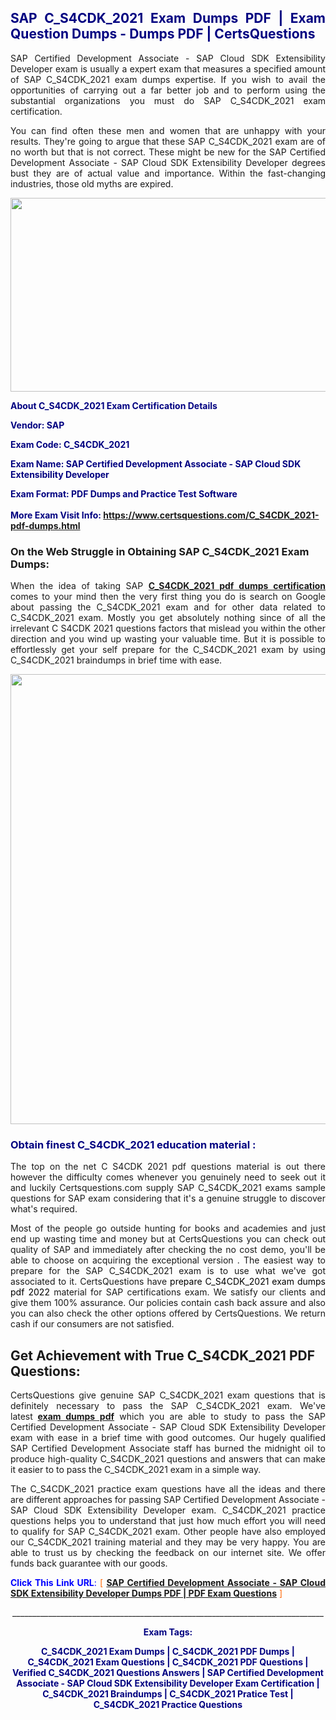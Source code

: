 <h2 style="text-align: justify;"><span style="color: #000080;">SAP C_S4CDK_2021 Exam Dumps PDF | Exam Question Dumps - Dumps PDF | CertsQuestions</span></h2>
<p style="text-align: justify;">SAP Certified Development Associate - SAP Cloud SDK Extensibility Developer exam is usually a expert exam that measures a specified amount of SAP  C_S4CDK_2021 exam dumps expertise. If you wish to avail the opportunities of carrying out a far better job and to perform using the substantial organizations you must do SAP C_S4CDK_2021 exam certification.</p>
<p style="text-align: justify;">You can find often these men and women that are unhappy with your results. They're going to argue that these SAP  C_S4CDK_2021 exam are of no worth but that is not correct. These might be new for the SAP Certified Development Associate - SAP Cloud SDK Extensibility Developer degrees bust they are of actual value and importance. Within the fast-changing industries, those old myths are expired.</p>
<p><img style="display: block; margin-left: auto; margin-right: auto;" src="https://i.imgur.com/eaP4ae9.png" width="840" height="310" /></p>
<p><span style="color: #000080;"><strong>About C_S4CDK_2021 Exam Certification Details</strong></span></p>
<p><span style="color: #000080;"><strong>Vendor: SAP<br /></strong></span></p>
<p><span style="color: #000080;"><strong>Exam Code: C_S4CDK_2021</strong></span></p>
<p><span style="color: #000080;"><strong>Exam Name: SAP Certified Development Associate - SAP Cloud SDK Extensibility Developer</strong></span></p>
<p><span style="color: #000080;"><strong>Exam Format: PDF Dumps and Practice Test Software<br /><br />More Exam Visit Info: <span style="color: #ff6600;"><a href="https://www.certsquestions.com/C_S4CDK_2021-pdf-dumps.html">https://www.certsquestions.com/C_S4CDK_2021-pdf-dumps.html</a></span></strong></span></p>
<h3>On the Web Struggle in Obtaining SAP C_S4CDK_2021 Exam Dumps:</h3>
<p style="text-align: justify;">When the idea of taking SAP <a href="https://www.certsquestions.com/C_S4CDK_2021-pdf-dumps.html"><strong> C_S4CDK_2021 pdf dumps certification</strong></a> comes to your mind then the very first thing you do is search on Google about passing the C_S4CDK_2021 exam and for other data related to C_S4CDK_2021 exam. Mostly you get absolutely nothing since of all the irrelevant C S4CDK 2021 questions factors that mislead you within the other direction and you wind up wasting your valuable time. But it is possible to effortlessly get your self prepare for the C_S4CDK_2021 exam by using C_S4CDK_2021 braindumps in brief time with ease.</p>
<p><a href="https://www.certsquestions.com/C_S4CDK_2021-pdf-dumps.html"><img style="display: block; margin-left: auto; margin-right: auto;" src="https://i.imgur.com/pxhoKQ2.png" width="720" /></a></p>
<h3><span style="color: #000080;">Obtain finest  C_S4CDK_2021 education material :</span></h3>
<p style="text-align: justify;">The top on the net C S4CDK 2021 pdf questions material is out there however the difficulty comes whenever you genuinely need to seek out it and luckily Certsquestions.com supply SAP C_S4CDK_2021 exams sample questions for SAP  exam considering that it's a genuine struggle to discover what's required.</p>
<p style="text-align: justify;">Most of the people go outside hunting for books and academies and just end up wasting time and money but at CertsQuestions you can check out quality of SAP  and immediately after checking the no cost demo, you'll be able to choose on acquiring the exceptional version . The easiest way to prepare for the SAP C_S4CDK_2021 exam is to use what we've got associated to it. CertsQuestions have <span style="color: #000000;">prepare C_S4CDK_2021 exam dumps pdf 2022</span> material for SAP certifications exam. We satisfy our clients and give them 100% assurance. Our policies contain cash back assure and also you can also check the other options offered by CertsQuestions. We return cash if our consumers are not satisfied.</p>
<h2>Get Achievement with True C_S4CDK_2021 PDF Questions:</h2>
<p style="text-align: justify;">CertsQuestions give genuine SAP C_S4CDK_2021 exam questions that is definitely necessary to pass the SAP  C_S4CDK_2021 exam. We've latest<strong>&nbsp;<a href="https://www.certsquestions.com/">exam dumps pdf</a></strong>&nbsp;which you are able to study to pass the SAP Certified Development Associate - SAP Cloud SDK Extensibility Developer exam with ease in a brief time with good outcomes. Our hugely qualified SAP Certified Development Associate staff has burned the midnight oil to produce high-quality C_S4CDK_2021 questions and answers that can make it easier to to pass the C_S4CDK_2021 exam in a simple way.</p>
<p style="text-align: justify;">The C_S4CDK_2021 practice exam questions have all the ideas and there are different approaches for passing SAP Certified Development Associate - SAP Cloud SDK Extensibility Developer exam. C_S4CDK_2021 practice questions helps you to understand that just how much effort you will need to qualify for SAP  C_S4CDK_2021 exam. Other people have also employed our C_S4CDK_2021 training material and they may be very happy. You are able to trust us by checking the feedback on our internet site. We offer funds back guarantee with our goods.</p>
<p style="text-align: justify;"><span style="color: #0000ff;"><strong>Click This Link URL</strong>:</span> <span style="color: #ff6600;">[ <strong><a href="https://www.certsquestions.com/sap-certified-development-associate-certification.html">SAP Certified Development Associate - SAP Cloud SDK Extensibility Developer Dumps PDF | PDF Exam Questions</a></strong> ]</span></p>
<p style="text-align: center;">______________________________________________________________________________</p>
<p style="text-align: center;"><span style="color: #000080;"><strong>Exam Tags:</strong></span></p>
<p style="text-align: center;"><span style="color: #000080;"><strong>C_S4CDK_2021 Exam Dumps | C_S4CDK_2021 PDF Dumps | C_S4CDK_2021 Exam Questions | C_S4CDK_2021 PDF Questions | Verified C_S4CDK_2021 Questions Answers | SAP Certified Development Associate - SAP Cloud SDK Extensibility Developer Exam Certification | C_S4CDK_2021 Braindumps | C_S4CDK_2021 Pratice Test | C_S4CDK_2021 Practice Questions</strong></span></p>
